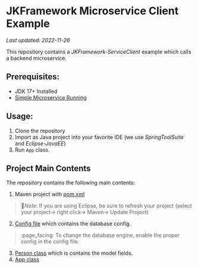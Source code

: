 # JKFramework Microservice Client Example
_Last updated: 2022-11-26_


This repository contains a _JKFramework-ServiceClient_ example which calls a backend microservice. 

## Prerequisites:
- JDK 17+ Installed
- [Simple Microservice Running](https://github.com/kiswanij/jkframework-microservice-example)

## Usage:
1. Clone the repository
2. Import as Java project into your favorite IDE (we use _SpringToolSuite_ and _Eclipse-JavaEE_)
3. Run `App` class.

## Project Main Contents 
The repository  contains the following main contents: 
1. Maven project with [pom.xml](pom.xml)
  > :page_facing_up:*Note*: If you are using Eclipse, be sure to refresh your project (select your project→ right click→ Maven→ Update Project)
2. [Config file](src/main/resources/config.properties) which contains the database config.
  >:page_facing: To change the database engine, enable the proper config in the config file.
3. [Person class](src/main/java/com/app/Person.java) which is contains the model fields.
4. [App class](src/main/java/com/app/App.java)  

